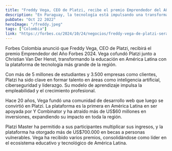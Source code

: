 ```yaml
---
title: "Freddy Vega, CEO de Platzi, recibe el premio Emprendedor del Año Forbes 2024 por su impacto en la educación digital en América Latina."
description: "En Paraguay, la tecnología está impulsando una transformación en el sector financiero, con la inclusión financiera y la ciberseguridad como pilares clave. Las fintech juegan un rol fundamental en la formalización de mipymes y el acceso a servicios financieros digitales."
pubDate: "Oct 22 2022"
heroImage: "/freddy.jpeg"
tags: ["Colombia"]
link: "https://forbes.co/2024/10/24/negocios/freddy-vega-de-platzi-sera-premiado-como-emprendedor-del-ano-forbes-2024"
---
```



Forbes Colombia anunció que Freddy Vega, CEO de Platzi, recibirá el premio Emprendedor del Año Forbes 2024. Vega cofundó Platzi junto a Christian Van Der Henst, transformando la educación en América Latina con la plataforma de tecnología más grande de la región.

Con más de 5 millones de estudiantes y 3.500 empresas como clientes, Platzi ha sido clave en formar talento en áreas como inteligencia artificial, ciberseguridad y liderazgo. Su modelo de aprendizaje impulsa la empleabilidad y el crecimiento profesional.

Hace 20 años, Vega fundó una comunidad de desarrollo web que luego se convirtió en Platzi. La plataforma es la primera en América Latina en ser apoyada por Y Combinator y ha atraído más de US$60 millones en inversiones, expandiendo su impacto en toda la región.

Platzi Master ha permitido a sus participantes multiplicar sus ingresos, y la plataforma ha otorgado más de US$700.000 en becas a personas vulnerables. Vega ha recibido varios premios, consolidándose como líder en el ecosistema educativo y tecnológico de América Latina.
